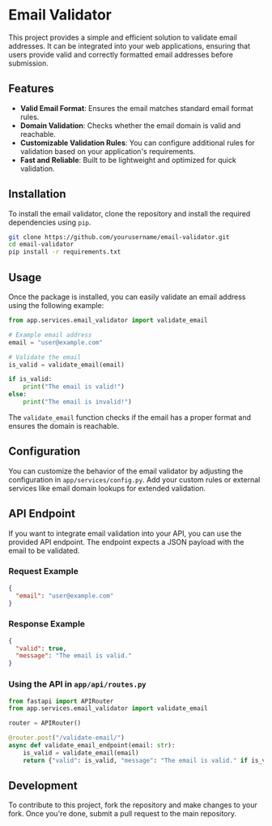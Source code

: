 # Email Validator

This project provides a simple and efficient solution to validate email addresses. It can be integrated into your web applications, ensuring that users provide valid and correctly formatted email addresses before submission.

## Features

- **Valid Email Format**: Ensures the email matches standard email format rules.
- **Domain Validation**: Checks whether the email domain is valid and reachable.
- **Customizable Validation Rules**: You can configure additional rules for validation based on your application's requirements.
- **Fast and Reliable**: Built to be lightweight and optimized for quick validation.

## Installation

To install the email validator, clone the repository and install the required dependencies using `pip`.

```bash
git clone https://github.com/yourusername/email-validator.git
cd email-validator
pip install -r requirements.txt
```

## Usage

Once the package is installed, you can easily validate an email address using the following example:

```python
from app.services.email_validator import validate_email

# Example email address
email = "user@example.com"

# Validate the email
is_valid = validate_email(email)

if is_valid:
    print("The email is valid!")
else:
    print("The email is invalid!")
```

The `validate_email` function checks if the email has a proper format and ensures the domain is reachable.

## Configuration

You can customize the behavior of the email validator by adjusting the configuration in `app/services/config.py`. Add your custom rules or external services like email domain lookups for extended validation.

## API Endpoint

If you want to integrate email validation into your API, you can use the provided API endpoint. The endpoint expects a JSON payload with the email to be validated.

### Request Example

```json
{
  "email": "user@example.com"
}
```

### Response Example

```json
{
  "valid": true,
  "message": "The email is valid."
}
```

### Using the API in `app/api/routes.py`

```python
from fastapi import APIRouter
from app.services.email_validator import validate_email

router = APIRouter()

@router.post("/validate-email/")
async def validate_email_endpoint(email: str):
    is_valid = validate_email(email)
    return {"valid": is_valid, "message": "The email is valid." if is_valid else "The email is invalid."}
```

## Development

To contribute to this project, fork the repository and make changes to your fork. Once you're done, submit a pull request to the main repository.
